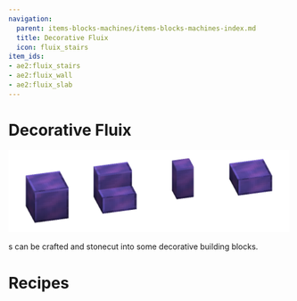 ```yaml
---
navigation:
  parent: items-blocks-machines/items-blocks-machines-index.md
  title: Decorative Fluix
  icon: fluix_stairs
item_ids:
- ae2:fluix_stairs
- ae2:fluix_wall
- ae2:fluix_slab
---
```


# Decorative Fluix

![Decorative fluix blocks](../assets/assemblies/decorative_fluix.png)

<ItemLink id="fluix_block" />s can be crafted and stonecut into some decorative building blocks.

# Recipes

<Row>
  <RecipeFor id="fluix_stairs" />

  <RecipeFor id="fluix_wall" />

  <RecipeFor id="fluix_slab" />
</Row>

